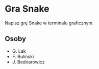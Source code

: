 # Gra Snake

Napisz grę Snake w terminalu graficznym.

## Osoby
- G. Lak
- F. Buliński
- J. Bednarowicz


